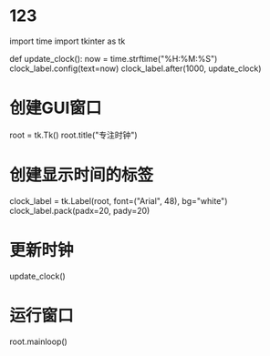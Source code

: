 # 123
import time
import tkinter as tk

def update_clock():
    now = time.strftime("%H:%M:%S")
    clock_label.config(text=now)
    clock_label.after(1000, update_clock)

# 创建GUI窗口
root = tk.Tk()
root.title("专注时钟")

# 创建显示时间的标签
clock_label = tk.Label(root, font=("Arial", 48), bg="white")
clock_label.pack(padx=20, pady=20)

# 更新时钟
update_clock()

# 运行窗口
root.mainloop()
